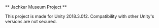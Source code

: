 ** Jachkar Museum Project **

This project is made for Unity 2018.3.0f2. Compatibility with other Unity's versions are not secured.
